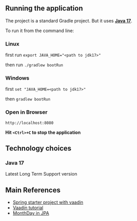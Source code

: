 
## Running the application

The project is a standard Gradle project. 
But it uses [**Java 17**](https://adoptium.net/en-GB/temurin/releases/).

To run it from the command line:

### Linux
first run `export JAVA_HOME="<path to jdk17>"`

then run `./gradlew bootRun`

### Windows
first `set "JAVA_HOME=<path to jdk17>"`

then `gradlew bootRun`

### Open in Browser
`http://localhost:8080`

**Hit `<Ctrl>+C` to stop the application** 

## Technology choices
### Java 17 
Latest Long Term Support version

## Main References

* [Spring starter project with vaadin](https://start.spring.io/#!type=gradle-project&language=java&platformVersion=3.1.0&packaging=jar&jvmVersion=17&groupId=com.example&artifactId=vaadin-spring-poc&name=vaadin-spring-poc&description=Vaadin%20project%20for%20Spring%20Boot&packageName=com.example.vaadinspringpoc&dependencies=vaadin,lombok,devtools,configuration-processor,data-jpa,h2,validation,actuator)
* [Vaadin tutorial](https://vaadin.com/docs/latest/tutorial)
* [MonthDay in JPA](https://stackoverflow.com/a/60699637/381083)